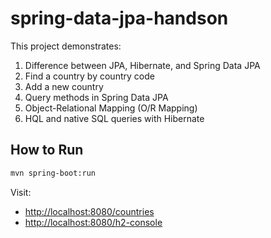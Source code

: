 # spring-data-jpa-handson

This project demonstrates:
1. Difference between JPA, Hibernate, and Spring Data JPA
2. Find a country by country code
3. Add a new country
4. Query methods in Spring Data JPA
5. Object-Relational Mapping (O/R Mapping)
6. HQL and native SQL queries with Hibernate

## How to Run
```bash
mvn spring-boot:run
```

Visit:
- [http://localhost:8080/countries](http://localhost:8080/countries)
- [http://localhost:8080/h2-console](http://localhost:8080/h2-console)
